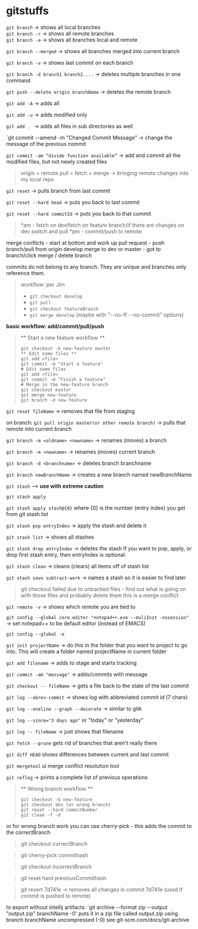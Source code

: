 # gitstuffs

`git branch`     -> shows all local branches   
`git branch -r`  -> shows all remote branches  
`git branch -a`  -> shows all branches local and remote

`git branch --merged`   -> shows all branches merged into current branch

`git branch -v`   -> shows last commit on each branch

`git branch -d branch1 branch2....`   -> deletes multiple branches in one command

`git push --delete origin branchName`  -> deletes the remote branch

`git add -A`  -> adds all

`git add -u`  -> adds modified only

`git add . `  -> adds all files in sub directories as well 

`git commit --amend -m "Changed Commit Message"    -> change the message of the previous commit

`git commit -am “divide function available”`      -> add and commit all the modified files, but not newly created files

> origin = remote
pull = fetch + merge  -> bringing remote changes into my local repo

`git reset`   -> pulls branch from last commit

`git reset --hard head`     -> puts you back to last commit

`git reset --hard commitId`   -> puts you back to that commit

>*am - fetch on dev/fetch on feature branch/if there are changes on dev switch and pull 
>*pm - commit/push to remote

merge conflicts - start at bottom and work up
pull request - push branch/pull from origin develop
merge to dev or master - got to branch/click merge / delete branch

commits do not belong to any branch. They are unique and branches only reference them.

> workflow: per Jim
> - `git checkout develop` 
> - `git pull`
> - `git checkout featureBranch`
> - `git merge develop` (maybe with "--no-ff --no-commit" options)

**basic workflow: add/commit/pull/push**

>** Start a new feature workflow **
>```
>git checkout -b new-feature master
>** Edit some files **
>git add <file>
>git commit -m "Start a feature"
># Edit some files
>git add <file>
>git commit -m "Finish a feature"
># Merge in the new-feature branch
>git checkout master
>git merge new-feature
>git branch -d new-feature 
>```

`git reset fileName`  -> removes that file from staging

on branch: `git pull origin master(or other remote branch)`  -> pulls that remote into current branch

`git branch -m <oldname> <newname>`  -> renames (moves) a branch

`git branch -m <newname>`  -> renames (moves) current branch

`git branch -d <branchname>`   -> deletes branch branchname 

`git branch newBranchName`   -> creates a new branch named newBranchName
  
`git stash` --> **use with extreme caution**

`git stash apply`

`git stash apply stash@{0}`  where {0} is the number (entry index) you get from git stash list

`git stash pop entryIndex`  -> apply the stash and delete it

`git stash list`   -> shows all stashes

`git stash drop entryIndex`  -> deletes the stash   If you want to pop, apply, or drop first stash entry, then entryIndex is optional.

`git stash clean`  ->  cleans (clears) all items off of stash list

`git stash save subtract-work`  -> names a stash so it is easier to find later

> git checkout failed due to untracked files - find out what is going on with those files and probably delete them this is a merge conflict

`git remote -v`   -> shows which remote you are tied to 

`git config --global core.editor "notepad++.exe --muliInst -nosession"`  -> set notepad++ to be default editor (instead of EMACS)

`git config --global -e` 

`git init projectName`  -> do this in the folder that you want to project to go into. This will create a folder named projectName in current folder

`git add filename` -> adds to stage and starts tracking

`git commit -am "message"`  -> adds/commits with message

`git checkout -- fileName`   -> gets a file back to the state of the last commit

`git log --abrev-commit`  -> shows log with abbreviated commit id (7 chars)

`git log --oneline --graph --decorate`  -> similar to gitk

`git log --since="3 days ago"`   or "today" or "yesterday"

`git log -- fileName`   -> just shows that filename

`git fetch --prune` gets rid of branches that aren't really there

`git diff HEAD`    shows differences between current and last commit

`git mergetool`    ui merge conflict resolution tool

`git reflog` -> prints a complete list of previous operations

>** Wrong branch workflow **
>```
>git checkout -b new-feature 
>git checkout dev (or wrong branch)
>git reset --hard commitNumber
>git clean -f -d
>```
or for wrong branch work you can use cherry-pick - this adds the commit to the correctBranch

>git checkout correctBranch

>git cherry-pick commithash

>git checkout incorrectBranch

>git reset hard previousCommithash

>git revert 7d741e  -> removes all changes in commit 7d741e (used if commit is pushed to remote)

to export without intellij artifacts:
`git archive --format zip --output "output.zip" branchName -0'  puts it in a zip file called output.zip using branch branchName uncompressed (-0)  see git-scm.com/docs/git-archive 
